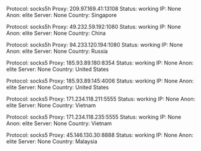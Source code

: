 Protocol: socks5h
Proxy: 209.97.169.41:13108
Status: working
IP: None
Anon: elite
Server: None
Country: Singapore

Protocol: socks5h
Proxy: 49.232.59.192:1080
Status: working
IP: None
Anon: elite
Server: None
Country: China

Protocol: socks5h
Proxy: 94.233.120.194:1080
Status: working
IP: None
Anon: elite
Server: None
Country: Russia

Protocol: socks5
Proxy: 185.93.89.180:8354
Status: working
IP: None
Anon: elite
Server: None
Country: United States

Protocol: socks5
Proxy: 185.93.89.145:4006
Status: working
IP: None
Anon: elite
Server: None
Country: United States

Protocol: socks5
Proxy: 171.234.118.211:5555
Status: working
IP: None
Anon: elite
Server: None
Country: Vietnam

Protocol: socks5
Proxy: 171.234.118.235:5555
Status: working
IP: None
Anon: elite
Server: None
Country: Vietnam

Protocol: socks5
Proxy: 45.146.130.30:8888
Status: working
IP: None
Anon: elite
Server: None
Country: Malaysia

